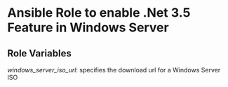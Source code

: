Ansible Role to enable .Net 3.5 Feature in Windows Server
=========


Role Variables
--------------

*windows_server_iso_url*: specifies the download url for a Windows Server ISO

